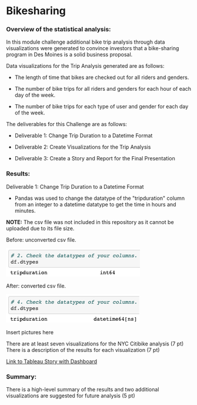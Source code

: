 # Bikesharing

### Overview of the statistical analysis:

In this module challenge additional bike trip analysis through data visualizations were generated to convince investors that a bike-sharing program in Des Moines is a solid business proposal. 

Data visualizations for the Trip Analysis generated are as follows:

- The length of time that bikes are checked out for all riders and genders.

- The number of bike trips for all riders and genders for each hour of each day of the week.

- The number of bike trips for each type of user and gender for each day of the week.

The deliverables for this Challenge are as follows:

- Deliverable 1: Change Trip Duration to a Datetime Format

- Deliverable 2: Create Visualizations for the Trip Analysis

- Deliverable 3: Create a Story and Report for the Final Presentation


### Results:

Deliverable 1: Change Trip Duration to a Datetime Format

- Pandas was used to change the datatype of the "tripduration" column from an integer to a datetime datatype to get the time in hours and minutes.

**NOTE:** The csv file was not included in this repository as it cannot be uploaded due to its file size.

Before: unconverted csv file.

![](./pictures/pic.png)

After: converted csv file.

![](./pictures/pic2.png)



Insert pictures here


There are at least seven visualizations for the NYC Citibike analysis (7 pt)
There is a description of the results for each visualization (7 pt)

[Link to Tableau Story with Dashboard](https://public.tableau.com/views/NYCCitibikeAnalysisStory/NYCCitibikeAnalysisStory?:language=en&:display_count=y&:origin=viz_share_link)

### Summary:

There is a high-level summary of the results and two additional visualizations are suggested for future analysis (5 pt)

